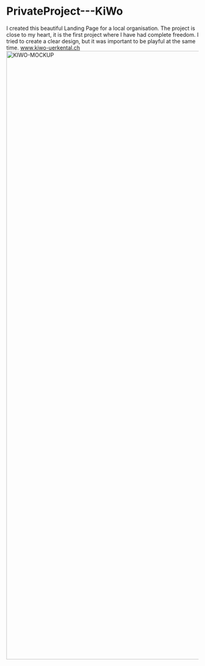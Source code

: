 # PrivateProject---KiWo
I created this beautiful Landing Page for a local organisation. The project is close to my heart, it is the first project where I have had complete freedom. I tried to create a clear design, but it was important to be playful at the same time.
www.kiwo-uerkental.ch
<img width="1592" alt="KIWO-MOCKUP" src="https://user-images.githubusercontent.com/103267773/227615127-a2fe1fbc-8b1a-4e38-939d-24843fa84455.png">
